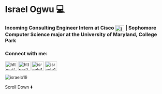 <h1 align="left"> Israel Ogwu 💻</h1>
<h3 align="left">Incoming Consulting Engineer Intern at Cisco <img align="center" src="https://media.designrush.com/inspiration_images/134803/conversions/_1511457462_313_cisco-preview.jpg" alt="israelo19" height="20" width="30" /> | Sophomore Computer Science major at the University of Maryland, College Park</h3>

<h3 align="left">Connect with me:</h3>
<p align="left">
<a href="https://www.linkedin.com/in/israelogwu/" target="blank"><img align="center" src="https://raw.githubusercontent.com/rahuldkjain/github-profile-readme-generator/master/src/images/icons/Social/linked-in-alt.svg" alt="https://www.linkedin.com/in/israelogwu/" height="30" width="40" /></a>
<a href="https://www.youtube.com/@israelogwu7890" target="blank"><img align="center" src="https://raw.githubusercontent.com/rahuldkjain/github-profile-readme-generator/master/src/images/icons/Social/youtube.svg" alt="https://www.youtube.com/@israelogwu7890/featured" height="30" width="40" /></a>
<a href="https://www.hackerrank.com/israelo19" target="blank"><img align="center" src="https://raw.githubusercontent.com/rahuldkjain/github-profile-readme-generator/master/src/images/icons/Social/hackerrank.svg" alt="israelo19" height="30" width="40" /></a>
<a href="https://www.leetcode.com/israelo19" target="blank"><img align="center" src="https://raw.githubusercontent.com/rahuldkjain/github-profile-readme-generator/master/src/images/icons/Social/leet-code.svg" alt="israelo19" height="30" width="40" /></a>
</p>
<p><img align="center" src="https://github-readme-stats.vercel.app/api/top-langs?username=israelo19&show_icons=true&locale=en&layout=compact" alt="israelo19" /></p>

Scroll Down ⬇️
